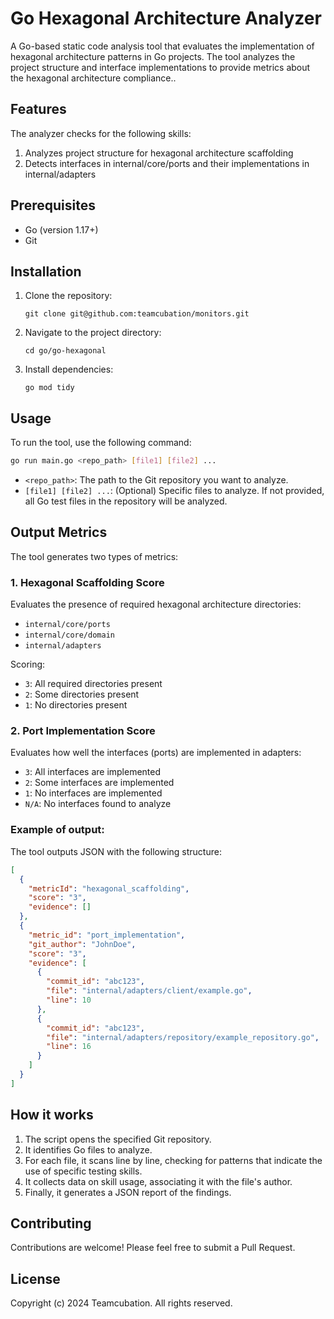# Go Hexagonal Architecture Analyzer

A Go-based static code analysis tool that evaluates the implementation of hexagonal architecture patterns in Go projects. The tool analyzes the project structure and interface implementations to provide metrics about the hexagonal architecture compliance..

## Features

The analyzer checks for the following skills:

1. Analyzes project structure for hexagonal architecture scaffolding
2. Detects interfaces in internal/core/ports and their implementations in internal/adapters

## Prerequisites

- Go (version 1.17+)
- Git

## Installation

1. Clone the repository:
   ```
   git clone git@github.com:teamcubation/monitors.git
   ```
2. Navigate to the project directory:
   ```
   cd go/go-hexagonal
   ```
3. Install dependencies:
   ```
   go mod tidy
   ```

## Usage

To run the tool, use the following command:

```bash
go run main.go <repo_path> [file1] [file2] ...
```

- `<repo_path>`: The path to the Git repository you want to analyze.
- `[file1] [file2] ...`: (Optional) Specific files to analyze. If not provided, all Go test files in the repository will be analyzed.

## Output Metrics

The tool generates two types of metrics:

### 1. Hexagonal Scaffolding Score

Evaluates the presence of required hexagonal architecture directories:
- `internal/core/ports`
- `internal/core/domain`
- `internal/adapters`

Scoring:
- `3`: All required directories present
- `2`: Some directories present
- `1`: No directories present

### 2. Port Implementation Score

Evaluates how well the interfaces (ports) are implemented in adapters:
- `3`: All interfaces are implemented
- `2`: Some interfaces are implemented
- `1`: No interfaces are implemented
- `N/A`: No interfaces found to analyze

### Example of output:

The tool outputs JSON with the following structure:

```json
[
  {
    "metricId": "hexagonal_scaffolding",
    "score": "3",
    "evidence": []
  },
  {
    "metric_id": "port_implementation",
    "git_author": "JohnDoe",
    "score": "3",
    "evidence": [
      {
        "commit_id": "abc123",
        "file": "internal/adapters/client/example.go",
        "line": 10
      },
      {
        "commit_id": "abc123",
        "file": "internal/adapters/repository/example_repository.go",
        "line": 16
      }
    ]
  }
]
```

## How it works

1. The script opens the specified Git repository.
2. It identifies Go files to analyze.
3. For each file, it scans line by line, checking for patterns that indicate the use of specific testing skills.
4. It collects data on skill usage, associating it with the file's author.
5. Finally, it generates a JSON report of the findings.

## Contributing

Contributions are welcome! Please feel free to submit a Pull Request.

## License

Copyright (c) 2024 Teamcubation. All rights reserved.